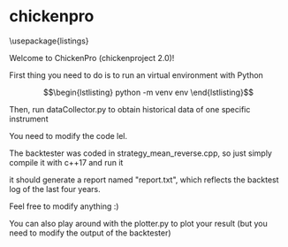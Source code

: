 # chickenpro
\usepackage{listings}

Welcome to ChickenPro (chickenproject 2.0)!

First thing you need to do is to run an virtual environment with Python

$$\begin{lstlisting}
python -m venv env
\end{lstlisting}$$

Then, run dataCollector.py to obtain historical data of one specific instrument

You need to modify the code lel.

The backtester was coded in strategy_mean_reverse.cpp, so just simply compile it with c++17 and run it

it should generate a report named "report.txt", which reflects the backtest log of the last four years.

Feel free to modify anything :)

You can also play around with the plotter.py to plot your result (but you need to modify the output of the backtester)
